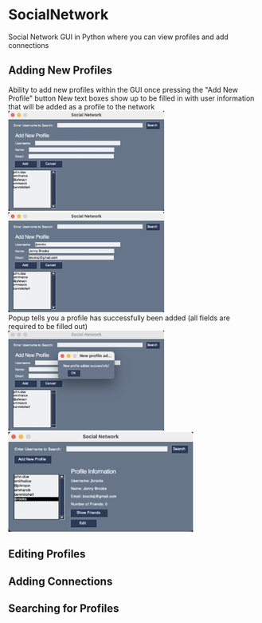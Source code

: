 # SocialNetwork
Social Network GUI in Python where you can view profiles and add connections

## Adding New Profiles
Ability to add new profiles within the GUI once pressing the "Add New Profile" button
New text boxes show up to be filled in with user information that will be added as a profile to the network<br>
<img src="images/addNew.png" height="200">
<img src="images/addNew2.png" height="200"><br>
Popup tells you a profile has successfully been added (all fields are required to be filled out)<br>
<img src="images/addNewSuccess.png" height="200">
<img src="images/ProfileAdded.png" height="200"><br>

## Editing Profiles

## Adding Connections

## Searching for Profiles
